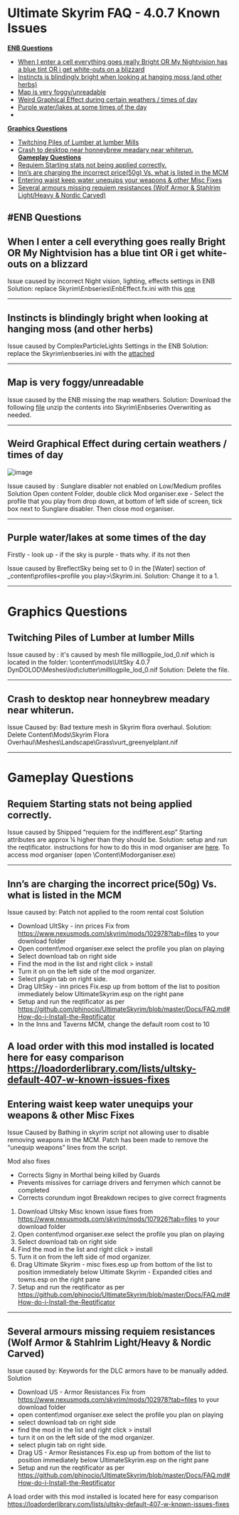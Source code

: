 # Ultimate Skyrim FAQ - 4.0.7 Known Issues

<!-- TOC -->
[**ENB Questions**](https://github.com/phinocio/UltimateSkyrim/blob/master/Docs/407KnownIssues.md#enb-questions)
  - [When I enter a cell everything goes really Bright OR My Nightvision has a blue tint OR i get white-outs on a blizzard](https://github.com/phinocio/UltimateSkyrim/blob/master/Docs/407KnownIssues.md#when-i-enter-a-cell-everything-goes-really-bright-or-my-nightvision-has-a-blue-tint-or-i-get-white-outs-on-a-blizzard)  
  - [Instincts is blindingly bright when looking at hanging moss (and other herbs)](https://github.com/phinocio/UltimateSkyrim/blob/master/Docs/407KnownIssues.md#instincts-is-blindingly-bright-when-looking-at-hanging-moss-and-other-herbs)  
  - [Map is very foggy/unreadable](https://github.com/phinocio/UltimateSkyrim/blob/master/Docs/407KnownIssues.md#map-is-very-foggyunreadable)  
  - [Weird Graphical Effect during certain weathers / times of day](https://github.com/phinocio/UltimateSkyrim/blob/master/Docs/407KnownIssues.md#weird-graphical-effect-during-certain-weathers--times-of-day)  
  - [Purple water/lakes at some times of the day](https://github.com/phinocio/UltimateSkyrim/blob/master/Docs/407KnownIssues.md#purple-waterlakes-at-some-times-of-the-day)  
  - 
[**Graphics Questions**](https://github.com/phinocio/UltimateSkyrim/blob/master/Docs/407KnownIssues.md#graphics-questions)
  - [Twitching Piles of Lumber at lumber Mills](https://github.com/phinocio/UltimateSkyrim/blob/master/Docs/407KnownIssues.md#twitching-piles-of-lumber-at-lumber-mills)  
  - [Crash to desktop near honneybrew meadary near whiterun.](https://github.com/phinocio/UltimateSkyrim/blob/master/Docs/407KnownIssues.md#crash-to-desktop-near-honneybrew-meadary-near-whiterun)  
[**Gameplay Questions**](https://github.com/phinocio/UltimateSkyrim/blob/master/Docs/407KnownIssues.md#gameplay-questions)
  - [Requiem Starting stats not being applied correctly.]()
  - [ Inn’s are charging the incorrect price(50g) Vs. what is listed in the MCM]()
  - [Entering waist keep water unequips your weapons & other Misc Fixes]()
  - [Several armours missing requiem resistances (Wolf Armor & Stahlrim Light/Heavy & Nordic Carved)]()


  
<!-- /TOC -->  

#**ENB Questions**
---
## When I enter a cell everything goes really Bright OR My Nightvision has a blue tint OR i get white-outs on a blizzard

Issue caused by incorrect Night vision, lighting, effects settings in ENB
Solution: replace Skyrim\Enbseries\EnbEffect.fx.ini with this [one](https://cdn.discordapp.com/attachments/348579495537803274/757900105427976252/enbeffect.fx.ini)
	
---
	
## Instincts is blindingly bright when looking at hanging moss (and other herbs)
Issue caused by ComplexParticleLights Settings in the ENB
Solution: replace the Skyrim\enbseries.ini with the [attached](https://cdn.discordapp.com/attachments/648152435197607938/819659629112983633/enbseries.ini)	
	
---

## Map is very foggy/unreadable
Issue caused by the ENB missing the map weathers.
Solution: Download the following [file](https://cdn.discordapp.com/attachments/348579495537803274/769587154623791214/enbseries.rar) unzip the contents into Skyrim\Enbseries Overwriting as needed.	

---
	
## Weird Graphical Effect during certain weathers / times of day 
![image](https://user-images.githubusercontent.com/26418143/123943939-884bfa80-d994-11eb-9707-2fa23e372aae.png)

Issue caused by : Sunglare disabler not enabled on Low/Medium profiles
Solution Open content Folder, double click Mod organiser.exe - Select the profile that you play from drop down, at bottom of left side of screen, tick box next to Sunglare disabler. Then close mod organiser.

---

## Purple water/lakes at some times of the day
Firstly - look up - if the sky is purple - thats why. if its not then

Issue caused by BreflectSky being set to 0 in the [Water] section of _content\profiles\<profile you play>\Skyrim.ini.
Solution: Change it to a 1.


---	
# Graphics Questions

## Twitching Piles of Lumber at lumber Mills
Issue caused by : it's caused by mesh file milllogpile_lod_0.nif which is located in the folder: <ultimate Skyrim install>\content\mods\UltSky 4.0.7 DynDOLOD\Meshes\lod\clutter\milllogpile_lod_0.nif 
Solution: Delete the file.

---	
## Crash to desktop near honneybrew meadary near whiterun.
Issue Caused by: Bad texture mesh in Skyrim flora overhaul.
Solution: Delete Content\Mods\Skyrim Flora Overhaul\Meshes\Landscape\Grass\vurt_greenyelplant.nif

---	
# Gameplay Questions

## Requiem Starting stats not being applied correctly.
Issue caused by Shipped “requiem for the indifferent.esp” Starting attributes are approx ¼ higher than they should be.
Solution: setup and run the reqtificator. instructions for how to do this in mod organiser are [here](https://github.com/phinocio/UltimateSkyrim/blob/master/Docs/FAQ.md#how-do-i-install-the-reqtificator). 
To access mod organiser (open <Ultimate Skyrim Install directory>\Content\Modorganiser.exe)	

---	
## Inn’s are charging the incorrect price(50g) Vs. what is listed in the MCM
Issue caused by: Patch not applied to the room rental cost
Solution
- Download UltSky - inn prices Fix from https://www.nexusmods.com/skyrim/mods/102978?tab=files to your download folder
- Open content\mod organiser.exe select the profile you plan on playing
- Select download tab on right side
- Find the mod in the list and right click > install
- Turn it on on the left side of the mod organizer.
- Select plugin tab on right side.
- Drag UltSky - inn prices Fix.esp  up from bottom of the list to position immediately below UltimateSkyrim.esp on the right pane
- Setup and run the reqtificator as per https://github.com/phinocio/UltimateSkyrim/blob/master/Docs/FAQ.md#How-do-i-Install-the-Reqtificator
- In the Inns and Taverns MCM, change the default room cost to 10
 
A load order with this mod installed is located here for easy comparison https://loadorderlibrary.com/lists/ultsky-default-407-w-known-issues-fixes
---	
## Entering waist keep water unequips your weapons & other Misc Fixes

Issue Caused by Bathing in skyrim script not allowing user to disable removing weapons in the MCM. Patch has been made to remove the “unequip weapons” lines from the script.
 
Mod also fixes 
* Corrects Signy in Morthal being killed by Guards
* Prevents missives for carriage drivers and ferrymen which cannot be completed
* Corrects corundum ingot Breakdown recipes to give correct fragments
 
1) Download Ultsky Misc known issue fixes from https://www.nexusmods.com/skyrim/mods/107926?tab=files to your download folder
2) Open content\mod organiser.exe select the profile you plan on playing
3) Select download tab on right side
4) Find the mod in the list and right click > install
5) Turn it on from the left side of mod organizer.
6) Drag  Ultimate Skyrim - misc fixes.esp up from bottom of the list to position immediately below Ultimate Skyrim - Expanded cities and towns.esp on the right pane
7) Setup and run the reqtificator as per https://github.com/phinocio/UltimateSkyrim/blob/master/Docs/FAQ.md#How-do-i-Install-the-Reqtificator
	
---	
## Several armours missing requiem resistances (Wolf Armor & Stahlrim Light/Heavy & Nordic Carved)
Issue caused by: Keywords for the DLC armors have to be manually added.
Solution
- Download US - Armor Resistances Fix from https://www.nexusmods.com/skyrim/mods/102978?tab=files to your download folder
- open content\mod organiser.exe select the profile you plan on playing
- select download tab on right side
- find the mod in the list and right click > install
- turn it on on the left side of the mod organizer.
- select plugin tab on right side.
- Drag US - Armor Resistances Fix.esp  up from bottom of the list to position immediately below UltimateSkyrim.esp on the right pane
- Setup and run the reqtificator as per https://github.com/phinocio/UltimateSkyrim/blob/master/Docs/FAQ.md#How-do-i-Install-the-Reqtificator
	
A load order with this mod installed is located here for easy comparison https://loadorderlibrary.com/lists/ultsky-default-407-w-known-issues-fixes	
  
  
  
  
